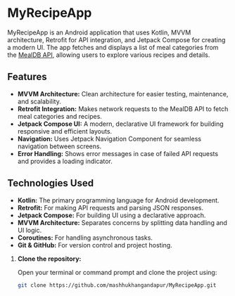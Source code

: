 # MyRecipeApp

MyRecipeApp is an Android application that uses Kotlin, MVVM architecture, Retrofit for API integration, and Jetpack Compose for creating a modern UI. The app fetches and displays a list of meal categories from the [MealDB API](https://www.themealdb.com/), allowing users to explore various recipes and details.

## Features

- **MVVM Architecture:** Clean architecture for easier testing, maintenance, and scalability.
- **Retrofit Integration:** Makes network requests to the MealDB API to fetch meal categories and recipes.
- **Jetpack Compose UI:** A modern, declarative UI framework for building responsive and efficient layouts.
- **Navigation:** Uses Jetpack Navigation Component for seamless navigation between screens.
- **Error Handling:** Shows error messages in case of failed API requests and provides a loading indicator.

## Technologies Used

- **Kotlin:** The primary programming language for Android development.
- **Retrofit:** For making API requests and parsing JSON responses.
- **Jetpack Compose:** For building UI using a declarative approach.
- **MVVM Architecture:** Separates concerns by splitting data handling and UI logic.
- **Coroutines:** For handling asynchronous tasks.
- **Git & GitHub:** For version control and project hosting.



1. **Clone the repository:**

   Open your terminal or command prompt and clone the project using:

   ```bash
   git clone https://github.com/mashhukhangandapur/MyRecipeApp.git
